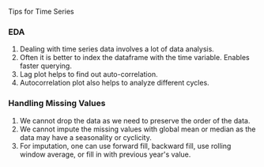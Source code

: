 Tips for Time Series

### EDA
1. Dealing with time series data involves a lot of data analysis.
2. Often it is better to index the dataframe with the time variable. Enables faster querying.
3. Lag plot helps to find out auto-correlation.
4. Autocorrelation plot also helps to analyze different cycles.

### Handling Missing Values
1. We cannot drop the data as we need to preserve the order of the data.
2. We cannot impute the missing values with global mean or median as the data may have a seasonality or cyclicity.
3. For imputation, one can use forward fill, backward fill, use rolling window average, or fill in with previous year's value.
